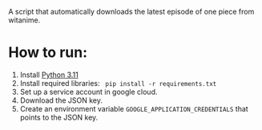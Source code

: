 A script that automatically downloads the latest episode of one piece from witanime.
# How to run:
  1. Install [Python 3.11](https://www.python.org/downloads)
  2. Install required libraries:
     ``` pip install -r requirements.txt```
  3. Set up a service account in google cloud.
  4. Download the JSON key.
  5. Create an environment variable ```GOOGLE_APPLICATION_CREDENTIALS``` that points to the JSON key.
